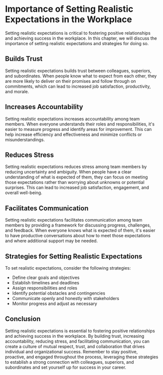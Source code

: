 Importance of Setting Realistic Expectations in the Workplace
========================================================================================================

Setting realistic expectations is critical to fostering positive relationships and achieving success in the workplace. In this chapter, we will discuss the importance of setting realistic expectations and strategies for doing so.

Builds Trust
------------

Setting realistic expectations builds trust between colleagues, superiors, and subordinates. When people know what to expect from each other, they are more likely to deliver on their promises and follow through on commitments, which can lead to increased job satisfaction, productivity, and morale.

Increases Accountability
------------------------

Setting realistic expectations increases accountability among team members. When everyone understands their roles and responsibilities, it's easier to measure progress and identify areas for improvement. This can help increase efficiency and effectiveness and minimize conflicts or misunderstandings.

Reduces Stress
--------------

Setting realistic expectations reduces stress among team members by reducing uncertainty and ambiguity. When people have a clear understanding of what is expected of them, they can focus on meeting those expectations rather than worrying about unknowns or potential surprises. This can lead to increased job satisfaction, engagement, and overall well-being.

Facilitates Communication
-------------------------

Setting realistic expectations facilitates communication among team members by providing a framework for discussing progress, challenges, and feedback. When everyone knows what is expected of them, it's easier to have productive conversations about how to meet those expectations and where additional support may be needed.

Strategies for Setting Realistic Expectations
---------------------------------------------

To set realistic expectations, consider the following strategies:

* Define clear goals and objectives
* Establish timelines and deadlines
* Assign responsibilities and roles
* Identify potential obstacles and contingencies
* Communicate openly and honestly with stakeholders
* Monitor progress and adjust as necessary

Conclusion
----------

Setting realistic expectations is essential to fostering positive relationships and achieving success in the workplace. By building trust, increasing accountability, reducing stress, and facilitating communication, you can create a culture of mutual respect, trust, and collaboration that drives individual and organizational success. Remember to stay positive, proactive, and engaged throughout the process, leveraging these strategies to establish a strong connection with colleagues, superiors, and subordinates and set yourself up for success in your career.
